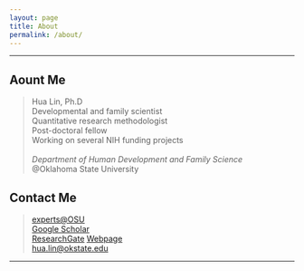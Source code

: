 ```yaml
---
layout: page
title: About
permalink: /about/
---
```


*************

## Aount Me
> Hua Lin, Ph.D <br/>
> Developmental and family scientist <br/>
> Quantitative research methodologist <br/>
> Post-doctoral fellow <br/>
> Working on several NIH funding projects <br/>  
> *Department of Human Development and Family Science* <br/>
> @Oklahoma State University <br/>

## Contact Me
> [experts@OSU](https://experts.okstate.edu/hua.lin/) <br/>
> [Google Scholar](https://scholar.google.com/citations?user=tS3Zw8cAAAAJ&hl=en)  <br/>
> [ResearchGate](https://www.researchgate.net/profile/Hua_Lin30)
> [Webpage](https://hualin-ok.github.io/)  <br/>
> [hua.lin@okstate.edu](mailto:hua.lin@dokstate.edu)  <br/>

*****************
